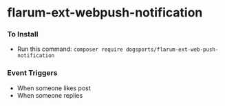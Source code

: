 # flarum-ext-webpush-notification


### To Install 
 - Run this command: `composer require dogsports/flarum-ext-web-push-notification`

### Event Triggers

 - When someone likes post
 - When someone replies
 
 
